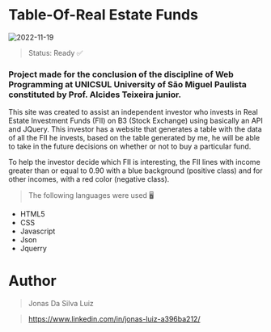 # Table-Of-Real Estate Funds
![2022-11-19](https://user-images.githubusercontent.com/100291497/202872651-d673ed2a-2927-4bbb-8564-447bdb949620.png)

> Status: Ready ✅
### Project made for the conclusion of the discipline of Web Programming at UNICSUL University of São Miguel Paulista constituted by Prof. Alcides Teixeira junior.

 This site was created to assist an independent investor who invests in Real Estate Investment Funds (FII) on B3 (Stock Exchange) using basically an API and JQuery. This investor has a website that generates a table with the
data of all the FII he invests, based on the table generated by me, he will be able to take in the future
decisions on whether or not to buy a particular fund.


To help the investor decide which FII is interesting, the FII lines with income
greater than or equal to 0.90 with a blue background (positive class) and for other incomes, with a red color
(negative class).


>The following languages were used 🖥️
+ HTML5
+ CSS
+ Javascript
+ Json
+ Jquerry
# Author
> Jonas Da Silva Luiz

> https://www.linkedin.com/in/jonas-luiz-a396ba212/
